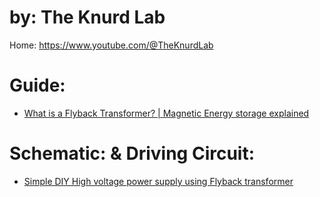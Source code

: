# by: The Knurd Lab
Home: https://www.youtube.com/@TheKnurdLab

# Guide:
- [What is a Flyback Transformer? | Magnetic Energy storage explained](https://youtu.be/VfSc15_XjiQ)

# Schematic: & Driving Circuit:
- [Simple DIY High voltage power supply using Flyback transformer](https://youtu.be/_V_dtfKd4Y0)
